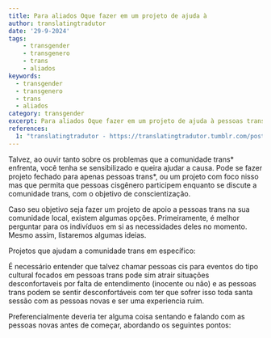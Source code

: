 ```yaml
---
title: Para aliados Oque fazer em um projeto de ajuda à
author: translatingtradutor
date: '29-9-2024'
tags:
    - transgender
    - transgenero
    - trans
    - aliados
keywords:
  - transgender
  - transgenero
  - trans
  - aliados
category: transgender
excerpt: Para aliados Oque fazer em um projeto de ajuda à pessoas trans?Talvez, ao ouvir tanto sobre os problemas que a comunidade trans* enfrenta, você tenh...
references:
  1: "translatingtradutor - https://translatingtradutor.tumblr.com/post/762963373274087424/dicas-oque-fazer-em-um-projeto-de-ajuda-%C3%A0"
---
```


Talvez, ao ouvir tanto sobre os problemas que a comunidade trans* enfrenta, você tenha se sensibilizado e queira ajudar a causa. Pode se fazer projeto fechado para apenas pessoas trans*, ou um projeto com foco nisso mas que permita que pessoas cisgênero participem enquanto se discute a comunidade trans, com o objetivo de conscientização.

Caso seu objetivo seja fazer um projeto de apoio a pessoas trans na sua comunidade local, existem algumas opções. Primeiramente, é melhor perguntar para os indivíduos em si as necessidades deles no momento. Mesmo assim, listaremos algumas ideias.

Projetos que ajudam a comunidade trans em específico:

É necessário entender que talvez chamar pessoas cis para eventos do tipo cultural focados em pessoas trans pode sim atrair situações desconfortaveis por falta de entendimento (inocente ou não) e as pessoas trans podem se sentir desconfortáveis com ter que sofrer isso toda santa sessão com as pessoas novas e ser uma experiencia ruim.

Preferencialmente deveria ter alguma coisa sentando e falando com as pessoas novas antes de começar, abordando os seguintes pontos: